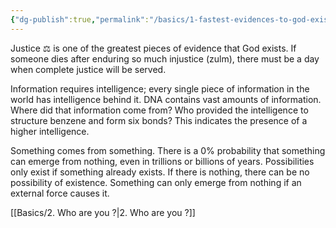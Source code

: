 ```yaml
---
{"dg-publish":true,"permalink":"/basics/1-fastest-evidences-to-god-exists/","dgPassFrontmatter":true,"noteIcon":"","created":"2025-05-09T22:26:33.858+05:00","updated":"2025-05-09T23:15:57.631+05:00"}
---
```


Justice ⚖️ is one of the greatest pieces of evidence that God exists. If someone dies after enduring so much injustice (zulm), there must be a day when complete justice will be served.

Information requires intelligence; every single piece of information in the world has intelligence behind it. DNA contains vast amounts of information. Where did that information come from? Who provided the intelligence to structure benzene and form six bonds? This indicates the presence of a higher intelligence.

Something comes from something. There is a 0% probability that something can emerge from nothing, even in trillions or billions of years. Possibilities only exist if something already exists. If there is nothing, there can be no possibility of existence. Something can only emerge from nothing if an external force causes it.

[[Basics/2. Who are you ?\|2. Who are you ?]]
